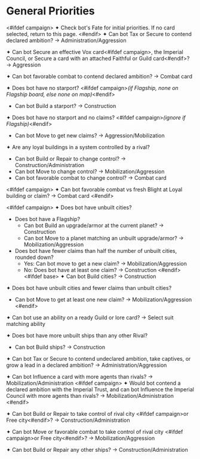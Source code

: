 # General Priorities
<#ifdef campaign>
✦ Check bot's Fate for initial priorities. If no card selected, return to this page.
<#endif>
✦ Can bot Tax or Secure to contend declared ambition? → Administration/Aggression

✦ Can bot Secure an effective Vox card<#ifdef campaign>, the Imperial Council, or Secure a card with an attached Faithful or Guild card<#endif>? → Aggression

✦ Can bot favorable combat to contend declared ambition? → Combat card

✦ Does bot have no starport? <#ifdef campaign>*(if Flagship, none on Flagship board, else none on map)*<#endif>

- Can bot Build a starport? → Construction

✦ Does bot have no starport and no claims? <#ifdef campaign>*(ignore if Flagship)*<#endif>

- Can bot Move to get new claims? → Aggression/Mobilization

✦ Are any loyal buildings in a system controlled by a rival?

- Can bot Build or Repair to change control? → Construction/Administration
- Can bot Move to change control? → Mobilization/Aggression
- Can bot favorable combat to change control? → Combat card

<#ifdef campaign>
✦ Can bot favorable combat vs fresh Blight at Loyal building or claim? → Combat card
<#endif>

<#ifdef campaign>
✦ Does bot have unbuilt cities?

- Does bot have a Flagship?
	- Can bot Build an upgrade/armor at the current planet? → Construction
	- Can bot Move to a planet matching an unbuilt upgrade/armor? → Mobilization/Aggression
- Does bot have fewer claims than half the number of unbuilt cities, rounded down?
	- Yes: Can bot move to get a new claim? → Mobilization/Aggression
	- No: Does bot have at least one claim? → Construction
<#endif>
<#ifdef base>
✦ Can bot Build cities? → Construction

✦ Does bot have unbuilt cities and fewer claims than unbuilt cities?

- Can bot Move to get at least one new claim? → Mobilization/Aggression
<#endif>

✦ Can bot use an ability on a ready Guild or lore card? → Select suit matching ability

✦ Does bot have more unbuilt ships than any other Rival?

- Can bot Build ships? → Construction

✦ Can bot Tax or Secure to contend undeclared ambition, take captives, or grow a lead in a declared ambition? → Administration/Aggression

✦ Can bot Influence a card with more agents than rivals? → Mobilization/Administration
<#ifdef campaign>
✦ Would bot contend a declared ambition with the Imperial Trust, and can bot Influence the Imperial Council with more agents than rivals? → Mobilization/Administration
<#endif>

✦ Can bot Build or Repair to take control of rival city <#ifdef campaign>or Free city<#endif>? → Construction/Administration

✦ Can bot Move or favorable combat to take control of rival city <#ifdef campaign>or Free city<#endif>? → Mobilization/Aggression

✦ Can bot Build or Repair any other ships? → Construction/Administration

<div class="pagebreak"> </div>
